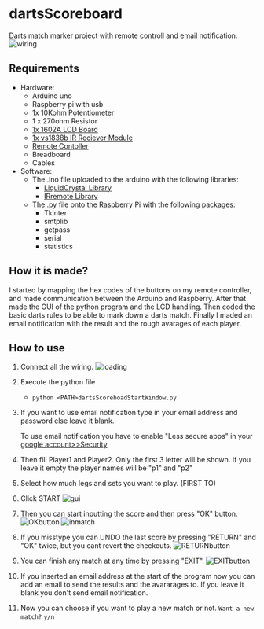 # dartsScoreboard

Darts match marker project with remote controll and email notification.
![wiring](P:\Programming\dartsScoreboard\src\wiring.png)

## Requirements
+ Hardware:
  + Arduino uno
  + Raspberry pi with usb
  + 1x 10Kohm Potentiometer
  + 1 x 270ohm Resistor
  + [1x 1602A LCD Board](https://www.openhacks.com/uploadsproductos/eone-1602a1.pdf)
  + [1x vs1838b IR Reciever Module](http://eeshop.unl.edu/pdf/VS1838-Infrared-Receiver-datasheet.pdf)
  + [Remote Contoller](https://www.amazon.co.uk/Samsung-BN59-01303A-Remote-Control/dp/B07JPLDLNS)
  + Breadboard
  + Cables
+ Software:
  + The .ino file uploaded to the arduino with the following libraries:
    + [LiquidCrystal Library](https://www.arduino.cc/en/Reference/LiquidCrystal)
    + [IRremote Library](https://www.arduinolibraries.info/libraries/i-rremote)
  + The .py file onto the Raspberry Pi with the following packages:
    + Tkinter
    + smtplib
    + getpass
    + serial
    + statistics

## How it is made?
I started by mapping the hex codes of the buttons on my remote controller, and made communication between the Arduino and Raspberry. After that made the GUI of the python program and the LCD handling. Then coded the basic darts rules to be able to mark down a darts match. Finally I maded an email notification with the result and the rough avarages of each player.

## How to use
1. Connect all the wiring.
   ![loading](P:\Programming\dartsScoreboard\src\loading.png)

2. Execute the python file
	
	- ```python <PATH>dartsScoreboadStartWindow.py```
	
3. If you want to use email notification type in your email address and password else leave it blank.

	To use email notification you have to enable "Less secure apps" in your [google account>>Security](https://myaccount.google.com/security)
	
4. Then fill Player1 and Player2. Only the first 3 letter will be shown. If you leave it empty the player names will be "p1" and "p2"

5. Select how much legs and sets you want to play. (FIRST TO)

6. Click START
  ![gui](P:\Programming\dartsScoreboard\src\gui.png)

  1. Then you can start inputting the score and then press "OK" button.
     ![OKbutton](P:\Programming\dartsScoreboard\src\OKbutton.png)
     ![inmatch](P:\Programming\dartsScoreboard\src\inmatch.png)

7. If you misstype you can UNDO the last score by pressing "RETURN" and "OK" twice, but you cant revert the checkouts.
   ![RETURNbutton](P:\Programming\dartsScoreboard\src\RETURNbutton.png)

8. You can finish any match at any time by pressing "EXIT".
   ![EXITbutton](P:\Programming\dartsScoreboard\src\EXITbutton.png)

9. If you inserted an email address at the start of the program now you can add an email to send the results and the avararages to. If you leave it blank you don't send email notification.

10. Now you can choose if you want to play a new match or not.
    ```Want a new match?```  ```y/n```


